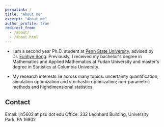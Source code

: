 ```yaml
---
permalink: /
title: "About me"
excerpt: "About me"
author_profile: true
redirect_from: 
  - /about/
  - /about.html
---
```


* I am a second year Ph.D. student at [Penn State University](www.ime.psu.edu), advised by Dr. [Eunhye Song](https://sites.google.com/view/eunhyesongphd/home). Previously, I received my bachelor's degree in Mathematics and Applied Mathematics at Fudan University and master's degree in Statistics at Columbia University.

* My research interests lie across many topics: uncertainty quantification; simulation optimization and stochastic optimization; non-parametric methods and highdimensional statistics.

## Contact
Email: ljh5602 at psu dot edu
Office: 232 Leonhard Building, University Park, PA 16802
